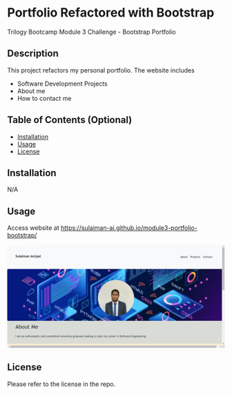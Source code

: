 # Portfolio Refactored with Bootstrap

Trilogy Bootcamp Module 3 Challenge - Bootstrap Portfolio

## Description 

This project refactors my personal portfolio. The website includes
- Software Development Projects
- About me
- How to contact me

## Table of Contents (Optional)

* [Installation](#installation)
* [Usage](#usage)
* [License](#license)


## Installation

N/A

## Usage 

Access website at https://sulaiman-ai.github.io/module3-portfolio-bootstrap/

![alt text](./assets/images/screenshot.PNG)

## License

Please refer to the license in the repo.